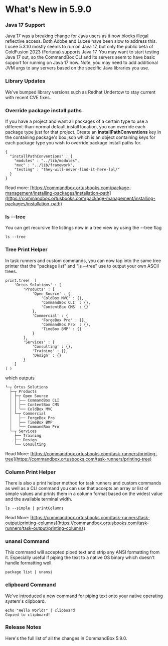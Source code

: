 # What's New in 5.9.0

### Java 17 Support

Java 17 was a breaking change for Java users as it now blocks illegal reflective access.  Both Adobe and Lucee have been slow to address this.  Lucee 5.3.10 mostly seems to run on Java 17, but only the public beta of ColdFusion 2023 (Fortuna) supports Java 17.  You may want to start testing Java 17 out, so the CommandBox CLI and its servers seem to have basic support for running on Java 17 now.  Note, you may need to add additional JVM args to any servers based on the specific Java libraries you use.

### Library Updates

We've bumped library versions such as Redhat Undertow to stay current with recent CVE fixes. &#x20;

### Override package install paths

If you have a project and want all packages of a certain type to use a different-than-normal default install location, you can override each package type just for that project.  Create an **installPathConventions** key in the containing package's box.json which is an object containing keys for each package type you wish to override package install paths for.

```
{
  "installPathConventions" : {
    "modules" : "../lib/modules",
    "mvc" : "../lib/framework",
    "testing" : "they-will-never-find-it-here-lol/"
  }
}
```

Read more: [https://commandbox.ortusbooks.com/package-management/installing-packages/installation-path](https://commandbox.ortusbooks.com/package-management/installing-packages/installation-path)

### ls --tree

You can get recursive file listings now in a tree view by using the --tree flag

```
ls --tree
```

### Tree Print Helper

In task runners and custom commands, you can now tap into the same tree printer that the "package list" and "ls --tree" use to output your own ASCII trees.

```
print.tree(  [
	'Ortus Solutions' : [
		'Products' : [
			'Open Source' : {
				'ColdBox MVC' : {},
				'CommandBox CLI' : {},
				'ContentBox CMS' : {}
			},
			'Commercial' : {
				'ForgeBox Pro' : {},
				'CommandBox Pro' : {},
				'TimeBox BMP' : {}
			}
		],
		'Services' : {
			'Consulting' : {},
			'Training' : {},
			'Design' : {}
		}
	]
] )
```

which outputs

```
└─┬ Ortus Solutions
  ├─┬ Products
  │ ├─┬ Open Source
  │ │ ├── CommandBox CLI
  │ │ ├── ContentBox CMS
  │ │ └── ColdBox MVC
  │ └─┬ Commercial
  │   ├── ForgeBox Pro
  │   ├── TimeBox BMP
  │   └── CommandBox Pro
  └─┬ Services
    ├── Training
    ├── Design
    └── Consulting
```

Read More: [https://commandbox.ortusbooks.com/task-runners/printing-tree](https://commandbox.ortusbooks.com/task-runners/printing-tree)

### Column Print Helper

There is also a print helper method for task runners and custom commands as well as a CLI command you can use that accepts an array or list of simple values and prints them in a column format based on the widest value and the available terminal width.

```
ls --simple | printColumns
```

Read More: [https://commandbox.ortusbooks.com/task-runners/task-output/printing-columns](https://commandbox.ortusbooks.com/task-runners/task-output/printing-columns)

### unansi Command

This command will accepted piped text and strip any ANSI formatting from it.  Especially useful if piping the text to a native OS binary which doesn't handle formatting well.

```
package list | unansi
```

### clipboard Command

We've introduced a new command for piping text onto your native operating system's clipboard. &#x20;

```
echo "Hello World!" | clipboard
Copied to clipboard!
```

### Release Notes

Here's the full list of all the changes in CommandBox 5.9.0.
